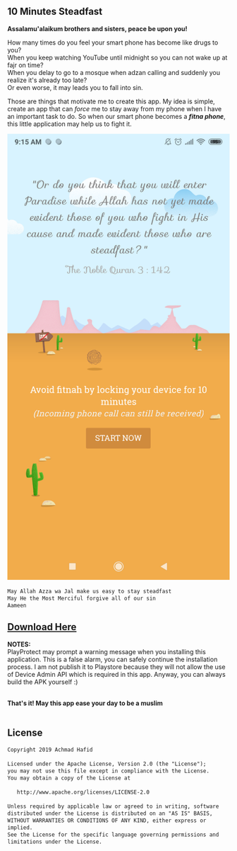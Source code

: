 10 Minutes Steadfast
--------

**Assalamu'alaikum brothers and sisters, peace be upon you!**

How many times do you feel your smart phone has become like drugs to you?<br />
When you keep watching YouTube until midnight so you can not wake up at fajr on time?<br />
When you delay to go to a mosque when adzan calling and suddenly you realize it's already too late?<br />
Or even worse, it may leads you to fall into sin.<br />

Those are things that motivate me to create this app.
My idea is simple, create an app that can *force* me to stay away from my phone when I have an important task to do.
So when our smart phone becomes a ***fitna phone***, this little application may help us to fight it.

![image](https://github.com/AchmadHafid/10-minutes-steadfast-android/blob/master/art/Screenshot.png)

    May Allah Azza wa Jal make us easy to stay steadfast
    May He the Most Merciful forgive all of our sin
    Aameen

[Download Here](https://github.com/AchmadHafid/10-minutes-steadfast-android/releases/download/v2.1.0/10-minutes-steadfast.v2.1.0.apk)
--------

**NOTES:** <br />
PlayProtect may prompt a warning message when you installing this application.
This is a false alarm, you can safely continue the installation process.
I am not publish it to Playstore because they will not allow the use of Device Admin API which is required in this app.
Anyway, you can always build the APK yourself :)<br /><br />

**That's it! May this app ease your day to be a muslim**
<br /><br />

License
-------

    Copyright 2019 Achmad Hafid

    Licensed under the Apache License, Version 2.0 (the "License");
    you may not use this file except in compliance with the License.
    You may obtain a copy of the License at

       http://www.apache.org/licenses/LICENSE-2.0

    Unless required by applicable law or agreed to in writing, software
    distributed under the License is distributed on an "AS IS" BASIS,
    WITHOUT WARRANTIES OR CONDITIONS OF ANY KIND, either express or implied.
    See the License for the specific language governing permissions and
    limitations under the License.
